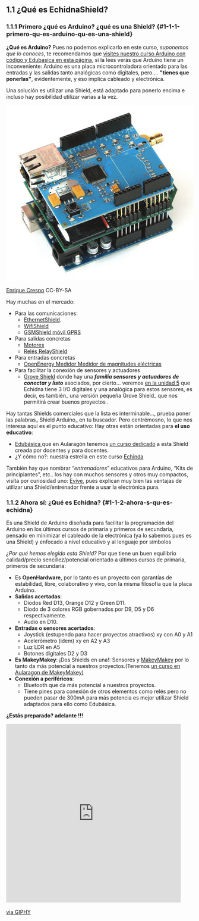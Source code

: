 ## 1.1 ¿Qué es EchidnaShield?

### 1.1.1 Primero ¿qué es Arduino? ¿qué es una Shield? {#1-1-1-primero-qu-es-arduino-qu-es-una-shield}

**¿Qué es Arduino?** Pues no podemos explicarlo en este curso, _suponemos que lo conoces_,  te recomendamos que [visites nuestro curso Arduino con código y Edubasica en esta página](https://catedu.gitbooks.io/programa-arduino-mediante-codigo/content/index0.html), si la lees verás que Arduino tiene un inconveniente: Arduino es una placa microcontroladora orientado para las entradas y las salidas tanto analógicas como digitales, pero…. **"tienes que ponerlas"**, evidentemente, y eso implica cableado y electrónica.

Una solución es utilizar una Shield, está adaptado para ponerlo encima e incluso hay posibilidad utilizar varias a la vez.

![](/assets/image14.png)

[Enrique Crespo](https://aprendiendoarduino.wordpress.com) CC-BY-SA

Hay muchas en el mercado:

* Para las comunicaciones:
  * [EthernetShield](http://arduino.cc/en/Main/ArduinoEthernetShield).
  * [WifiShield](http://arduino.cc/en/Main/ArduinoWiFiShield)
  * [GSMShield móvil GPRS](http://arduino.cc/en/Main/ArduinoGSMShield)
* Para salidas concretas
  * [Motores](https://store.arduino.cc/arduino-motor-shield-rev3)
  * [Relés RelayShield](http://arduino.cl/2-relay-shield/)
* Para entradas concretas
  * [OpenEnergy Medidor Medidor de magnitudes eléctricas](http://arduino.cl/arduino-energy-shield/)
* Para facilitar la conexión de sensores y actuadores
  * [Grove Shield](https://www.seeedstudio.com/Grove-Base-Shield-p-754.html) donde hay una _**familia sensores y actuadores de conectar y listo**_ asociados, por cierto... veremos [en la unidad 5](/5_extensiones/README.md) que Echidna tiene 3 I/O digitales y una analógica para estos sensores, es decir, es también_ una versión pequeña Grove Shield_ que nos permitirá crear buenos proyectos .

Hay tantas Shields comerciales que la lista es interminable…, prueba poner las palabras_ Shield Arduino_ en tu buscador. Pero centrémosno, lo que nos interesa aquí es el punto educativo: Hay otras están orientadas para **el uso educativo**:

* [Edubásica ](http://www.practicasconarduino.com/edubasica/)que en Aularagón tenemos [un curso dedicado](https://catedu.gitbooks.io/programa-arduino-mediante-codigo/content/una_placa_de_apoyo_edubsica.html) a esta Shield creada por docentes y para docentes.
* ¿Y cómo no?: nuestra estrella en este curso [Echinda](http://echidna.es/)

También hay que nombrar “_entrenadores_” educativos para Arduino, “Kits de principiantes”, etc.. los hay con muchos sensores y otros muy compactos, visita por curiosidad uno: [Evive](https://evive.cc/), pues explican muy bien las ventajas de utilizar una Shield/entrenador frente a usar la electrónica pura.

### 1.1.2 Ahora sí: ¿Qué es Echidna? {#1-1-2-ahora-s-qu-es-echidna}

Es una Shield de Arduino diseñada para facilitar la programación del Arduino en los últimos cursos de primaria y primeros de secundaria, pensado en minimizar el cableado de la electrónica \(ya lo sabemos pues es una Shield\) y enfocado a nivel educativo y al lenguaje por símbolos

_¿Por qué hemos elegido esta Shield?_ Por que tiene un buen equilibrio calidad/precio sencillez/potencial orientado a últimos cursos de primaria, primeros de secundaria:

* Es **OpenHardware**, por lo tanto es un proyecto con garantías de estabilidad, libre, colaborativo y vivo, con la misma filosofía que la placa Arduino.
* **Salidas acertadas**:
  * Diodos Red D13, Orange D12 y Green D11.
  * Diodo de 3 colores RGB gobernados por D9, D5 y D6 respectivamente.
  * Audio en D10.
* **Entradas o sensores acertados**:
  * Joystick \(estupendo para hacer proyectos atractivos\) xy con A0 y A1
  * Acelerómetro \(idem\) xy en A2 y A3
  * Luz LDR en A5
  * Botones digitales D2 y D3
* **Es MakeyMakey**: ¡Dos Shields en una!: Sensores y [MakeyMakey](https://www.makeymakey.com) por lo tanto da más potencial a nuestros proyectos.\(Tenemos [un curso en Aularagon de MakeyMakey\)](http://moodle.catedu.es)
* **Conexión a periféricos**:
  * Bluetooth que da más potencial a nuestros proyectos.
  * Tiene pines para conexión de otros elementos como relés pero no pueden pasar de 300mA para más potencia es mejor utilizar Shield adaptados para ello como Edubásica.

**¿Estás preparado? adelante !!!**

<iframe src="https://giphy.com/embed/bvBeK27koljaM" width="470" height="480" frameBorder="0" class="giphy-embed" allowFullScreen></iframe><p><a href="https://giphy.com/gifs/big-bang-theory-sheldon-cooper-the-bigbang-bvBeK27koljaM">via GIPHY</a></p>



